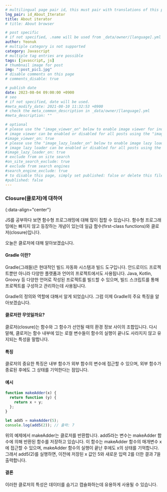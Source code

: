 ```yaml
---
# multilingual page pair id, this must pair with translations of this page. (This name must be unique)
lng_pair: id_About_Iterator
title: About iterator
# title: About browser

# post specific
# if not specified, .name will be used from _data/owner/[language].yml
author: Yeonuk
# multiple category is not supported
category: Javascript
# multiple tag entries are possible
tags: [javascript, js]
# thumbnail image for post
img: ":post_pic1.jpg"
# disable comments on this page
# comments_disable: true

# publish date
date: 2023-08-04 09:00:00 +0900
# seo
# if not specified, date will be used.
#meta_modify_date: 2021-08-10 11:32:53 +0900
# check the meta_common_description in _data/owner/[language].yml
#meta_description: ""

# optional
# please use the "image_viewer_on" below to enable image viewer for individual pages or posts (_posts/ or [language]/_posts folders).
# image viewer can be enabled or disabled for all posts using the "image_viewer_posts: true" setting in _data/conf/main.yml.
#image_viewer_on: true
# please use the "image_lazy_loader_on" below to enable image lazy loader for individual pages or posts (_posts/ or [language]/_posts folders).
# image lazy loader can be enabled or disabled for all posts using the "image_lazy_loader_posts: true" setting in _data/conf/main.yml.
#image_lazy_loader_on: true
# exclude from on site search
#on_site_search_exclude: true
# exclude from search engines
#search_engine_exclude: true
# to disable this page, simply set published: false or delete this file
#published: false
---
```


<!-- outline-start -->

### Closure(클로저)에 대하여

{:data-align="center"}

<!-- outline-end -->

JS를 공부하다 보면 함수형 프로그래밍에 대해 많이 접할 수 있습니다.
함수형 프로그래밍에는 빠지지 않고 등장하는 개념이 있는데 일급 함수(first-class functions)와 클로저(closure)입니다.

오늘은 클로저에 대해 알아보겠습니다.

#### Gradle 이란?

Gradle(그래들)은 현대적인 빌드 자동화 시스템과 빌드 도구입니다. 안드로이드 프로젝트뿐만 아니라 다양한 플랫폼과 언어의 프로젝트에서도 사용됩니다.
Java, Kotlin, Groovy 등 다양한 언어로 작성된 프로젝트를 빌드할 수 있으며, 빌드 스크립트를 통해 프로젝트를 구성하고 관리하는데 사용됩니다.

Gradle의 정의와 역할에 대해서 알게 되었습니다. 그럼 이제 Gradle의 주요 특징을 알아보겠습니다.

#### 클로저란 무엇일까요?

클로저(closure)는 함수와 그 함수가 선언될 때의 환경 정보 사이의 조합입니다.
다시 말해, 클로저는 함수 내부에 있는 로컬 변수들이 함수의 실행이 끝나도 사라지지 않고 유지되는 특성을 말합니다.

#### 특징

클로저의 중요한 특징은 내부 함수가 외부 함수의 변수에 접근할 수 있으며, 외부 함수가 종료된 후에도 그 상태를 기억한다는 점입니다.

#### 예시

```javascript
function makeAdder(x) {
  return function (y) {
    return x + y;
  };
}

let add5 = makeAdder(5);
console.log(add5(2)); // 출력: 7
```

위의 예제에서 makeAdder는 클로저를 반환합니다. add5라는 변수는 makeAdder 함수에 의해 반환된 함수를 저장하고 있습니다. 이 함수는 makeAdder 함수의 매개변수 x에 접근할 수 있으며, makeAdder 함수의 실행이 끝난 후에도 x의 상태를 기억합니다. 그래서 add5(2)를 실행하면, 이전에 저장된 x 값인 5와 새로운 입력 2를 더한 결과 7을 출력합니다.

#### 결론

이러한 클로저의 특성은 데이터를 숨기고 캡슐화하는데 유용하게 사용될 수 있습니다.
